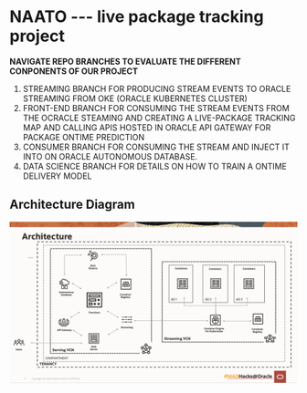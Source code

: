 # NAATO --- live package tracking project

**NAVIGATE REPO BRANCHES TO EVALUATE THE DIFFERENT CONPONENTS OF OUR PROJECT**

1. STREAMING BRANCH FOR PRODUCING STREAM EVENTS TO ORACLE STREAMING FROM OKE (ORACLE KUBERNETES CLUSTER)
2. FRONT-END BRANCH FOR CONSUMING THE STREAM EVENTS FROM THE OCRACLE STEAMING AND CREATING A LIVE-PACKAGE TRACKING MAP AND CALLING APIS HOSTED IN ORACLE API GATEWAY FOR PACKAGE ONTIME PREDICTION
3. CONSUMER BRANCH FOR CONSUMING THE STREAM AND INJECT IT INTO ON ORACLE AUTONOMOUS DATABASE. 
4. DATA SCIENCE BRANCH FOR DETAILS ON HOW TO TRAIN A ONTIME DELIVERY MODEL

## Architecture Diagram
![alt text](architecture.png)
